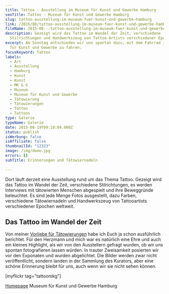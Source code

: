 ```yaml
---
title: Tattoo - Ausstellung im Museum für Kunst und Gewerbe Hamburg
seoTitle: Tattoo - Museum für Kunst und Gewerbe Hamburg
slug: tattoo-ausstellung-im-museum-fuer-kunst-und-gewerbe-hamburg
link: /2015/08/tattoo-ausstellung-im-museum-fuer-kunst-und-gewerbe-hamburg/
fileName: 2015-08---tattoo-ausstellung-im-museum-fuer-kunst-und-gewerbe-hamburg.md
description: Gezeigt wird das Tattoo im Wandel der Zeit, verschiedene
  Stilrichtungen und Handwerkszeug von Tattoo-Artists verschiedener Epochen.
excerpt: Am Sonntag entschieden wir uns spontan dazu, mit dem Fahrrad ins Museum
  für Kunst und Gewerbe zu fahren.
focusKeyword: Tattoo
labels:
  - Art
  - Ausstellung
  - Hamburg
  - Kunst
  - Kunst
  - MK & G
  - Museum
  - Museum für Kunst und Gewerbe
  - Tätowierung
  - Tätowierungen
  - Tattoo
  - Tattoos
type: Galerie
typeName: Galerie
date: 2015-08-19T09:10:04.000Z
status: publish
isWerbung: false
isAffiliate: false
thumbnailId: "12323"
image: /img/demo.jpg
errors: []
subTitle: Erinnerungen und Tätowiernadeln
  
---
```


Dort läuft derzeit eine Ausstellung rund um das Thema Tattoo. Gezeigt wird das
Tattoo im Wandel der Zeit, verschiedene Stilrichtungen, es werden Interviews mit
tätowierten Menschen abgespielt und ihre Beweggründe beleuchtet. Es sind jede
Menge Fotos ausgestellt, dazu Farben, verschiedene Tätowiernadeln und
Handwerkszeug von Tattooartists verschiedener Epochen weltweit.

## Das Tattoo im Wandel der Zeit

Von meiner [Vorliebe für Tätowierungen](/2014/08/wie-picasso-nur-mit-strom/)
habe ich Euch ja schon ausführlich berichtet. Für den Herzmann und mich war es
natürlich eine Ehre und auch ein kleines Highlight, als wir von den Ausstellern
gefragt wurden, ob wir uns spontan fotografieren lassen würden. In trauter
Zweisamkeit posierten wir vor den Exponaten und wurden abgelichtet. Die Bilder
werden zwar nicht veröffentlicht, sondern landen in der Sammlung des Kurators,
aber eine schöne Erinnerung bleibt für uns, auch wenn wir sie nicht sehen
können.

[myflickr tag="tattoomkg"]

[Homepage](http://www.mkg-hamburg.de/de/home.html) Museum für Kunst und Gewerbe
Hamburg

  